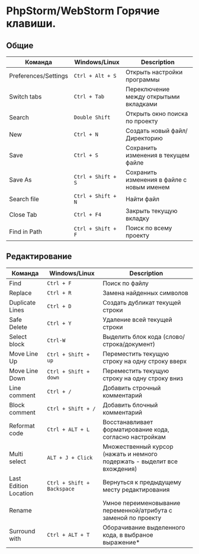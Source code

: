 
# PhpStorm/WebStorm Горячие клавиши.


## Общие

| Команда |  Windows/Linux | Description |
| ------- |  ------- | ----------- |
| Preferences/Settings |  `Ctrl + Alt + S`  | Открыть настройки программы |
| Switch tabs | `Ctrl + Tab`  | Переключение между открытыми вкладками |
| Search | `Double Shift`  | Открыть окно поиска по проекту  |
| New | `Ctrl + N`  | Создать новый файл/Директорию |
| Save | `Ctrl + S`  | Сохранить изменения в текущем файле |
| Save As |`Ctrl + Shift + S`  | Сохранить изменения в файле с новым именем |
| Search file |`Ctrl + Shift + N`  | Найти файл |
| Close Tab | `Ctrl + F4` | Закрыть текущую вкладку |
| Find in Path | `Ctrl + Shift + F` | Поиск по всему проекту |



## Редактирование

| Команда | Windows/Linux | Description |
| ------- | ------ | ----------- |
| Find | `Ctrl + F`  | Поиск по файлу  |
| Replace | `Ctrl + R`  | Замена найденных символов  |
| Duplicate Lines |`Ctrl + D` | Создать дубликат текущей строки |
| Safe Delete | `Ctrl + Y` | Удаление всей текущей строки |
| Select block | `Ctrl-W`  | Выделить блок кода (слово/строка/документ)|
| Move Line Up | `Ctrl + Shift + up`  | Переместить текущую строку на одну строку вверх |
| Move Line Down | `Ctrl + Shift + down`  | Переместить текущую строку на одну строку вниз |
| Line comment |`Ctrl + /`  |  Добавить строчный комментарий |
| Block comment |`Ctrl + Shift + /`  | Добавить блочный комментарий |
| Reformat code | `Ctrl + ALT + L`  | Восстанавливает форматирование кода, согласно настройкам |
| Multi select | `ALT + J + Click`  | Множественный курсор (нажать и немного подержать - выделит все вхождения) |
| Last Edition Location | `Ctrl + Shift + Backspace`  | Вернуться к предыдущему месту редактирования |
| Rename |  ` ` | Умное переименовывание переменной/атрибута с заменой по проекту |
| Surround with | `Ctrl + ALT + T` |  Оборачивание выделенного кода, в выбраное выражение* |
